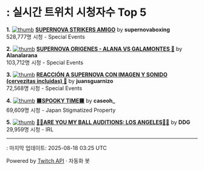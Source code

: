 # : 실시간 트위치 시청자수 Top 5

**1.** [![thumb](https://static-cdn.jtvnw.net/previews-ttv/live_user_supernovaboxing-320x180.jpg)](https://twitch.tv/supernovaboxing)
**[SUPERNOVA STRIKERS AMIGO](https://twitch.tv/supernovaboxing)** by **supernovaboxing**<br>528,777명 시청  - Special Events

**2.** [![thumb](https://static-cdn.jtvnw.net/previews-ttv/live_user_alanalarana-320x180.jpg)](https://twitch.tv/Alanalarana)
**[SUPERNOVA ORIGENES - ALANA VS GALAMONTES 🥊](https://twitch.tv/Alanalarana)** by **Alanalarana**<br>103,712명 시청  - Special Events

**3.** [![thumb](https://static-cdn.jtvnw.net/previews-ttv/live_user_juansguarnizo-320x180.jpg)](https://twitch.tv/juansguarnizo)
**[REACCIÓN A SUPERNOVA CON IMAGEN Y SONIDO (cervezitas incluidas) 🥊](https://twitch.tv/juansguarnizo)** by **juansguarnizo**<br>72,568명 시청  - Special Events

**4.** [![thumb](https://static-cdn.jtvnw.net/previews-ttv/live_user_caseoh_-320x180.jpg)](https://twitch.tv/caseoh_)
**[🟨SPOOKY TIME🟨](https://twitch.tv/caseoh_)** by **caseoh_**<br>69,609명 시청  - Japan Stigmatized Property

**5.** [![thumb](https://static-cdn.jtvnw.net/previews-ttv/live_user_ddg-320x180.jpg)](https://twitch.tv/DDG)
**[🏀💕ARE YOU MY BALL AUDITIONS: LOS ANGELES🏀💕](https://twitch.tv/DDG)** by **DDG**<br>29,959명 시청  - IRL


---
: 마지막 업데이트: 2025-08-18 03:25 UTC

Powered by [Twitch API](https://dev.twitch.tv/docs/api/reference) · 자동화 봇